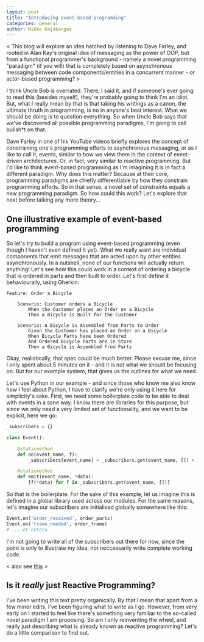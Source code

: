 ```yaml
---
layout: post
title: "Introducing event-based programming"
categories: general
author: Mikko Rajakangas
---
```

< This blog will explore an idea hatched by listening to Dave Farley, and rooted in Alan Kay's original idea of messaging as the power of OOP, but from a functional programmer's background - namely a novel programming "paradigm" (if you will) that is completely based on asynchronous messaging between code components/entities in a concurrent manner - or actor-based programming? >

I think Uncle Bob is overrated. There, I
said it, and if someone's ever going to
read this (besides myself), they're
probably going to think I'm an idiot.
But, what I really mean by that is that
taking his writings as a canon, the
ultimate thruth in programming, is no
in anyone's best interest.<!--excerpt-->
What we should be doing is to question
everything. So when Uncle Bob says that
we've discovered all possible programming
paradigms, I'm going to call bullsh*t on
that.

Dave Farley in one of his YouTube videos
briefly explores the concept of constraining
one's programming efforts to asynchronous
messaging, or as I like to call it, events,
similar to how we view them in the context
of event-driven architectures. Or, in fact, very similar to reactive
programming. But I'd like to think
event-based programming as I'm imagining it is in fact a different paradigm.
Why does this matter? Because at their core,
programming paradigms are chiefly
differentiable by how they constrain
programming efforts. So in that sense,
a novel set of constraints equals a new
programming paradigm. So how could this
work? Let's explore that next before
talking any more theory...

## One illustrative example of event-based programming ##

So let's try to build a program using
event-based programming (even though
I haven't even defined it yet). What we
really want are individual components
that emit messages that are acted upon
by other entities asynchronously. In a
nutshell, none of our functions will
actually return anything! Let's see how
this could work in a context of ordering
a bicycle that is ordered in parts and
then built to order. Let's first define
it behaviourally, using Gherkin:

```cucumber
Feature: Order a Bicycle

    Scenario: Customer orders a Bicycle
        When the Customer places an Order on a Bicycle
        Then a Bicycle is Built for the Customer
        
    Scenario: A Bicycle is Assembled from Parts to Order
        Given the Customer has placed an Order on a Bicycle
        When Bicycle Parts have been Ordered
        And Ordered Bicycle Parts are in Store
        Then a Bicycle is Assembled from Parts
```

Okay, realistically, that spec could be
much better. Please excuse me, since I 
only spent about 5 minutes on it - and
it is *not* what we should be focusing on. But for our example system, that gives us the outlines for what we need.

Let's use Python in our example - and
since those who know me also know how
I feel about Python, I have to clarify
we're only using it here for simplicity's sake.
First, we need some boilerplate code to
be able to deal with events in a sane
way. I know there are libraries for this
purpose, but since we only need a very
limited set of functionality, and we
want to be explicit, here we go:

```python
_subscribers = {}

class Event():

    @staticmethod
    def on(event_name, f):
        _subscribers[event_name] = _subscribers.get(event_name, []) + [f]

    @staticmethod
    def emit(event_name, *data):
        [f(*data) for f in _subscribers.get(event_name, [])]
```

So that is the boilerplate. For the sake
of this example, let us imagine this is
defined in a global library used across
our modules. For the same reasons, let's
imagine our subscribers are initialised
globally somewhere like this:

```python
Event.on('order_received', order_parts)
Event.on('frame_needed', order_frame)
# ... et cetera
```

I'm not going to write all of the
subscribers out there for now, since
the point is only to illustrate my idea,
not neccessarily write complete working
code.

< also see [this](https://gist.github.com/MelleB/4036d17f03dbbd126bb27c8dc05b4822) >

## Is it *really* just Reactive Programming? ##

I've been writing this text pretty
organically. By that I mean that apart
from a few minor edits, I've been
figuring what to write as I go. However,
from very early on I started to feel
like there's something very familiar to
the so-called novel paradigm I am
proposing. So am I only reinventing the
wheel, and really just describing what
is already known as reactive
programming? Let's do a little
comparison to find out.